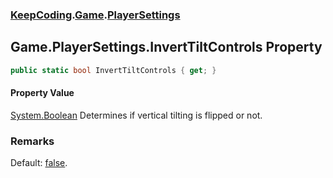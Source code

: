 ### [KeepCoding](KeepCoding.md 'KeepCoding').[Game](KeepCoding_Game.md 'KeepCoding.Game').[PlayerSettings](KeepCoding_Game_PlayerSettings.md 'KeepCoding.Game.PlayerSettings')
## Game.PlayerSettings.InvertTiltControls Property
```csharp
public static bool InvertTiltControls { get; }
```
#### Property Value
[System.Boolean](https://docs.microsoft.com/en-us/dotnet/api/System.Boolean 'System.Boolean')
Determines if vertical tilting is flipped or not.  
### Remarks
Default: [false](https://docs.microsoft.com/en-us/dotnet/csharp/language-reference/builtin-types/bool 'https://docs.microsoft.com/en-us/dotnet/csharp/language-reference/builtin-types/bool').  
